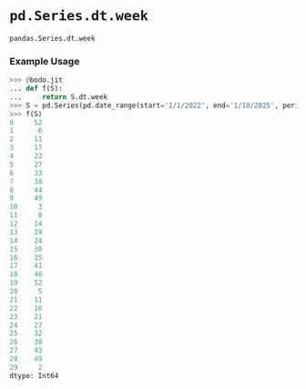 # `pd.Series.dt.week`

`pandas.Series.dt.week`

### Example Usage

``` py
>>> @bodo.jit
... def f(S):
...     return S.dt.week
>>> S = pd.Series(pd.date_range(start='1/1/2022', end='1/10/2025', periods=30))
>>> f(S)
0     52
1      6
2     11
3     17
4     22
5     27
6     33
7     38
8     44
9     49
10     3
11     8
12    14
13    19
14    24
15    30
16    35
17    41
18    46
19    52
20     5
21    11
22    16
23    21
24    27
25    32
26    38
27    43
28    49
29     2
dtype: Int64
```

